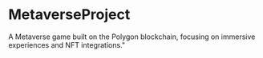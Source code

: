 # MetaverseProject
A Metaverse game built on the Polygon blockchain, focusing on immersive experiences and NFT integrations."
